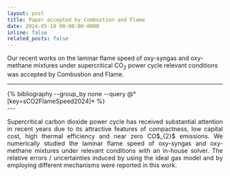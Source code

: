 ```yaml
---
layout: post
title: Paper accepted by Combustion and Flame
date: 2024-05-10 00:00:00-0000
inline: false
related_posts: false
---
```


Our recent works on the laminar flame speed of oxy-syngas and oxy-methane mixtures under supercritical CO$_{2}$ power cycle relevant conditions was accepted by Combustion and Flame. 


---
<div class="publications" >
  {% bibliography --group_by none --query @*[key=sCO2FlameSpeed2024]* %}
</div>
---

<p style="text-align: justify;">
Supercritical carbon dioxide power cycle has received substantial attention in recent years due to its attractive features of compactness, low capital cost, high thermal efficiency and near zero CO$_{2}$ emissions. We numerically studied the laminar flame speed of oxy-syngas and oxy-methane mixtures under relevant conditions with an in-house solver. The relative errors / uncertainties induced by using the ideal gas model and by employing different mechanisms were reported in this work.
</p>
